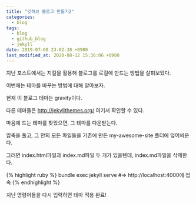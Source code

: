 ```yaml
---
title: "깃허브 블로그 만들기2"
categories:
  - blog
tags:
  - blog
  - github_blog
  - jekyll
date: 2019-07-08 23:02:38 +0900
last_modified_at: 2020-08-12 15:36:06 +0900
---
```

지난 포스트에서는 지킬을 활용해 블로그를 로컬에 만드는 방법을 살펴보았다.

이번에는 테마를 바꾸는 방법에 대해 알아보자.

현재 이 블로그 테마는 gravity이다.

다른 테마들은 http://jekyllthemes.org/ 여기서 확인할 수 있다.

마음에 드는 테마를 찾았으면, 그 테마를 다운받는다.

압축을 풀고, 그 안의 모든 파일들을 기존에 만든 my-awesome-site 폴더에 덮어씌운다.

그러면 index.html파일과 index.md파일 두 개가 있을텐데, index.md파일을 삭제한다.

{% highlight ruby %}
bundle exec jekyll serve
#=> http://localhost:4000에 접속
{% endhighlight %}

지난 명령어들을 다시 입력하면 테마 적용 완료!
